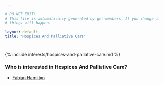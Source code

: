 ```yaml
---

# DO NOT EDIT!
# This file is automatically generated by get-members. If you change it, bad
# things will happen.

layout: default
title: "Hospices And Palliative Care"

---
```


{% include interests/hospices-and-palliative-care.md %}

### Who is interested in Hospices And Palliative Care?


* [Fabian Hamilton](../members/fabian-hamilton.html)
